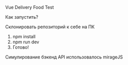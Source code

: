 Vue Delivery Food Test

Как запустить?

Склонировать репозиторий к себе на ПК
1. npm install 
2. npm run dev
3. Готово!

 Cимулирование бэкенд API использовалось mirageJS